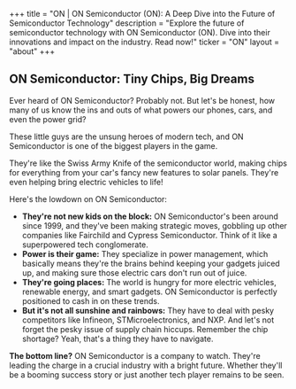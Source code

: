 +++
title = "ON |  ON Semiconductor (ON):  A Deep Dive into the Future of Semiconductor Technology"
description = "Explore the future of semiconductor technology with ON Semiconductor (ON). Dive into their innovations and impact on the industry. Read now!"
ticker = "ON"
layout = "about"
+++

        


## ON Semiconductor: Tiny Chips, Big Dreams

Ever heard of ON Semiconductor? Probably not. But let's be honest, how many of us know the ins and outs of what powers our phones, cars, and even the power grid? 

These little guys are the unsung heroes of modern tech, and ON Semiconductor is one of the biggest players in the game. 

They're like the Swiss Army Knife of the semiconductor world, making chips for everything from your car's fancy new features to solar panels. They're even helping bring electric vehicles to life!

Here's the lowdown on ON Semiconductor: 

* **They're not new kids on the block:**  ON Semiconductor's been around since 1999, and they've been making strategic moves, gobbling up other companies like Fairchild and Cypress Semiconductor. Think of it like a superpowered tech conglomerate.
* **Power is their game:** They specialize in power management, which basically means they're the brains behind keeping your gadgets juiced up, and making sure those electric cars don't run out of juice.  
* **They're going places:**  The world is hungry for more electric vehicles, renewable energy, and smart gadgets.  ON Semiconductor is perfectly positioned to cash in on these trends.
* **But it's not all sunshine and rainbows:**  They have to deal with pesky competitors like Infineon, STMicroelectronics, and NXP.  And let's not forget the pesky issue of supply chain hiccups. Remember the chip shortage? Yeah, that's a thing they have to navigate. 

 **The bottom line?** ON Semiconductor is a company to watch. They're leading the charge in a crucial industry with a bright future. Whether they'll be a booming success story or just another tech player remains to be seen. 

        